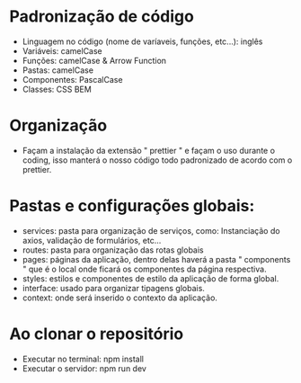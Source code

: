 # Padronização de código

- Linguagem no código (nome de varíaveis, funções, etc...): inglês
- Variáveis: camelCase
- Funções: camelCase & Arrow Function
- Pastas: camelCase
- Componentes: PascalCase
- Classes: CSS BEM

# Organização 

- Façam a instalação da extensão " prettier " e façam o uso durante o coding, isso manterá o nosso código todo padronizado de acordo com o prettier.

# Pastas e configurações globais:

- services: pasta para organização de serviços, como: Instanciação do axios, validação de formulários, etc...
- routes: pasta para organização das rotas globais
- pages: páginas da aplicação, dentro delas haverá a pasta " components " que é o local onde ficará os componentes da página respectiva.
- styles: estilos e componentes de estilo da aplicação de forma global.
- interface: usado para organizar tipagens globais.
- context: onde será inserido o contexto da aplicação.

# Ao clonar o repositório
- Executar no terminal: npm install
- Executar o servidor: npm run dev